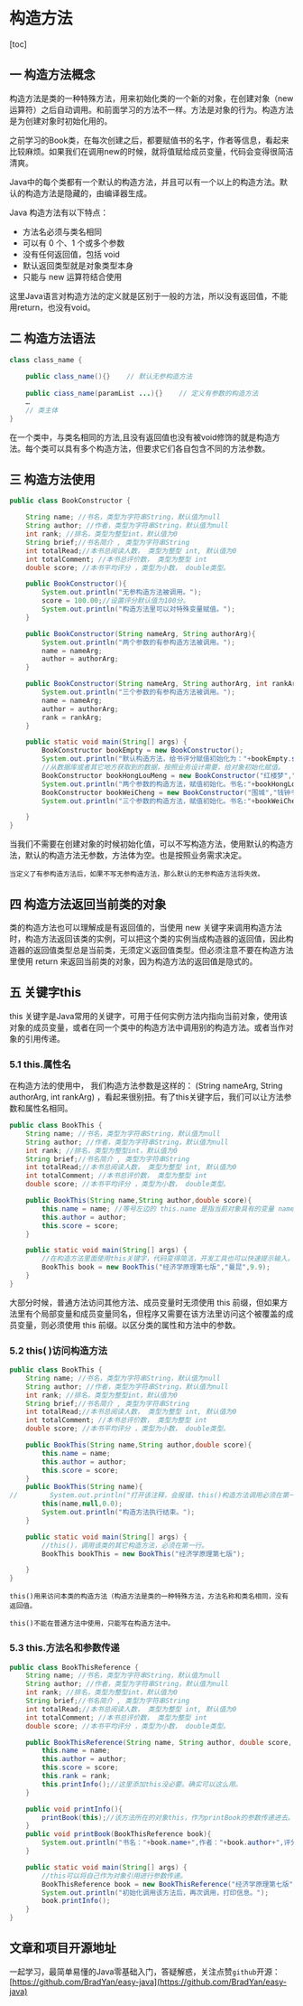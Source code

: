 # 构造方法

[toc]

## 一 构造方法概念

构造方法是类的一种特殊方法，用来初始化类的一个新的对象，在创建对象（new 运算符）之后自动调用。和前面学习的方法不一样。方法是对象的行为。构造方法是为创建对象时初始化用的。

之前学习的Book类，在每次创建之后，都要赋值书的名字，作者等信息，看起来比较麻烦。如果我们在调用new的时候，就将值赋给成员变量，代码会变得很简洁清爽。

Java中的每个类都有一个默认的构造方法，并且可以有一个以上的构造方法。默认的构造方法是隐藏的，由编译器生成。

Java 构造方法有以下特点：

- 方法名必须与类名相同
- 可以有 0 个、1 个或多个参数
- 没有任何返回值，包括 void
- 默认返回类型就是对象类型本身
- 只能与 new 运算符结合使用

这里Java语言对构造方法的定义就是区别于一般的方法，所以没有返回值，不能用return，也没有void。



## 二 构造方法语法

```java
class class_name {
    
    public class_name(){}    // 默认无参构造方法
    
    public ciass_name(paramList ...){}    // 定义有参数的构造方法
    …
    // 类主体
}
```

在一个类中，与类名相同的方法,且没有返回值也没有被void修饰的就是构造方法。每个类可以具有多个构造方法，但要求它们各自包含不同的方法参数。



## 三 构造方法使用

```java
public class BookConstructor {

    String name; //书名，类型为字符串String，默认值为null
    String author; //作者，类型为字符串String，默认值为null
    int rank; //排名，类型为整型int，默认值为0
    String brief;//书名简介 , 类型为字符串String
    int totalRead;//本书总阅读人数， 类型为整型 int, 默认值为0
    int totalComment; //本书总评价数， 类型为整型 int
    double score; //本书平均评分 ，类型为小数， double类型。

    public BookConstructor(){
        System.out.println("无参构造方法被调用。");
        score = 100.00;//设置评分默认值为100分。
        System.out.println("构造方法里可以对特殊变量赋值。");
    }

    public BookConstructor(String nameArg, String authorArg){
        System.out.println("两个参数的有参构造方法被调用。");
        name = nameArg;
        author = authorArg;
    }

    public BookConstructor(String nameArg, String authorArg, int rankArg){
        System.out.println("三个参数的有参构造方法被调用。");
        name = nameArg;
        author = authorArg;
        rank = rankArg;
    }

    public static void main(String[] args) {
        BookConstructor bookEmpty = new BookConstructor();
        System.out.println("默认构造方法，给书评分赋值初始化为："+bookEmpty.score);
        //从数据库或者其它地方获取到的数据，按照业务设计需要，给对象初始化赋值。
        BookConstructor bookHongLouMeng = new BookConstructor("红楼梦","曹雪芹");
        System.out.println("两个参数的构造方法，赋值初始化。书名:"+bookHongLouMeng.name+",作者："+bookHongLouMeng.author);
        BookConstructor bookWeiCheng = new BookConstructor("围城","钱钟书",3);
        System.out.println("三个参数的构造方法，赋值初始化。书名:"+bookWeiCheng.name+",作者："+bookWeiCheng.author+",排名："+bookWeiCheng.rank);

    }
}
```

当我们不需要在创建对象的时候初始化值，可以不写构造方法，使用默认的构造方法，默认的构造方法无参数，方法体为空。也是按照业务需求决定。

`当定义了有参构造方法后，如果不写无参构造方法，那么默认的无参构造方法将失效。`

## 四 构造方法返回当前类的对象

类的构造方法也可以理解成是有返回值的，当使用 new 关键字来调用构造方法时，构造方法返回该类的实例，可以把这个类的实例当成构造器的返回值，因此构造器的返回值类型总是当前类，无须定义返回值类型。但必须注意不要在构造方法里使用 return 来返回当前类的对象，因为构造方法的返回值是隐式的。



## 五 关键字this

this 关键字是Java常用的关键字，可用于任何实例方法内指向当前对象，使用该对象的成员变量，或者在同一个类中的构造方法中调用别的构造方法。或者当作对象的引用传递。

### 5.1 this.属性名

在构造方法的使用中， 我们构造方法参数是这样的： (String nameArg, String authorArg, int rankArg)  ，看起来很别扭。有了this关键字后，我们可以让方法参数和属性名相同。

```java
public class BookThis {
    String name; //书名，类型为字符串String，默认值为null
    String author; //作者，类型为字符串String，默认值为null
    int rank; //排名，类型为整型int，默认值为0
    String brief;//书名简介 , 类型为字符串String
    int totalRead;//本书总阅读人数， 类型为整型 int, 默认值为0
    int totalComment; //本书总评价数， 类型为整型 int
    double score; //本书平均评分 ，类型为小数， double类型。

    public BookThis(String name,String author,double score){
        this.name = name; //等号左边的 this.name 是指当前对象具有的变量 name，等号右边的 name 表示参数传递过来的数值。
        this.author = author;
        this.score = score;
    }

    public static void main(String[] args) {
        //在构造方法里面使用this关键字，代码变得简洁，开发工具也可以快速提示输入。
        BookThis book = new BookThis("经济学原理第七版","曼昆",9.9);
    }
}
```



大部分时候，普通方法访问其他方法、成员变量时无须使用 this 前缀，但如果方法里有个局部变量和成员变量同名，但程序又需要在该方法里访问这个被覆盖的成员变量，则必须使用 this 前缀。以区分类的属性和方法中的参数。

### 5.2 this( )访问构造方法

```java
public class BookThis {
    String name; //书名，类型为字符串String，默认值为null
    String author; //作者，类型为字符串String，默认值为null
    int rank; //排名，类型为整型int，默认值为0
    String brief;//书名简介 , 类型为字符串String
    int totalRead;//本书总阅读人数， 类型为整型 int, 默认值为0
    int totalComment; //本书总评价数， 类型为整型 int
    double score; //本书平均评分 ，类型为小数， double类型。

    public BookThis(String name,String author,double score){
        this.name = name;
        this.author = author;
        this.score = score;
    }
    public BookThis(String name){
//        System.out.println("打开该注释，会报错，this()构造方法调用必须在第一行");
        this(name,null,0.0);
        System.out.println("构造方法执行结束。");
    }

    public static void main(String[] args) {
        //this()，调用该类的其它构造方法，必须在第一行。
        BookThis bookThis = new BookThis("经济学原理第七版");

    }
}
```

`this()用来访问本类的构造方法（构造方法是类的一种特殊方法，方法名称和类名相同，没有返回值。`

`this()不能在普通方法中使用，只能写在构造方法中。`

### 5.3 this.方法名和参数传递

```java
public class BookThisReference {
    String name; //书名，类型为字符串String，默认值为null
    String author; //作者，类型为字符串String，默认值为null
    int rank; //排名，类型为整型int，默认值为0
    String brief;//书名简介 , 类型为字符串String
    int totalRead;//本书总阅读人数， 类型为整型 int, 默认值为0
    int totalComment; //本书总评价数， 类型为整型 int
    double score; //本书平均评分 ，类型为小数， double类型。

    public BookThisReference(String name, String author, double score, int rank){
        this.name = name;
        this.author = author;
        this.score = score;
        this.rank = rank;
        this.printInfo();//这里添加this没必要。确实可以这么用。
    }

    public void printInfo(){
        printBook(this);//该方法所在的对象this，作为printBook的参数传递进去。
    }
    public void printBook(BookThisReference book){
        System.out.println("书名："+book.name+",作者："+book.author+",评分："+book.score);
    }

    public static void main(String[] args) {
        //this可以将自己作为对象引用进行参数传递。
        BookThisReference book = new BookThisReference("经济学原理第七版","曼昆",9.9,1);
        System.out.println("初始化调用该方法后，再次调用，打印信息。");
        book.printInfo();
    }
}
```



## 文章和项目开源地址

一起学习，最简单易懂的Java零基础入门，答疑解惑，关注点赞`github`开源：[https://github.com/BradYan/easy-java](https://github.com/BradYan/easy-java)
